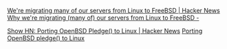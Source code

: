 
[We're migrating many of our servers from Linux to FreeBSD | Hacker News](https://news.ycombinator.com/item?id=30057549)
[Why we're migrating (many of) our servers from Linux to FreeBSD -](https://it-notes.dragas.net/2022/01/24/why-were-migrating-many-of-our-servers-from-linux-to-freebsd/)

[Show HN: Porting OpenBSD Pledge() to Linux | Hacker News](https://news.ycombinator.com/item?id=32096801)
[Porting OpenBSD pledge() to Linux](https://justine.lol/pledge/)
